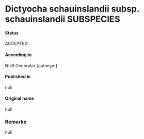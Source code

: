 Dictyocha schauinslandii subsp. schauinslandii SUBSPECIES
=======

#### Status
ACCEPTED

#### According to
NUB Generator [autonym]

#### Published in
null

#### Original name
null

### Remarks
null